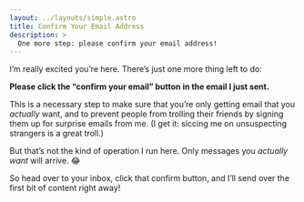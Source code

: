 ```yaml
---
layout: ../layouts/simple.astro
title: Confirm Your Email Address
description: >
  One more step: please confirm your email address!
---
```


I’m really excited you’re here. There’s just one more thing left to do:

**Please click the “confirm your email” button in the email I just sent.**

This is a necessary step to make sure that you’re only getting email that you _actually_ want, and to prevent people from trolling their friends by signing them up for surprise emails from me. (I get it: siccing me on unsuspecting strangers is a great troll.)

But that’s not the kind of operation I run here. Only messages you _actually want_ will arrive. 😂

So head over to your inbox, click that confirm button, and I’ll send over the first bit of content right away!

